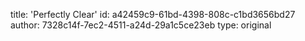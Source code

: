 title: 'Perfectly Clear'
id: a42459c9-61bd-4398-808c-c1bd3656bd27
author: 7328c14f-7ec2-4511-a24d-29a1c5ce23eb
type: original
